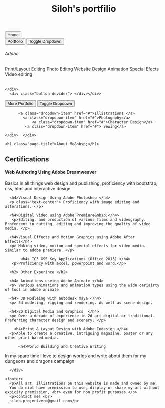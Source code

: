 <!doctype html>
<html><!-- InstanceBegin template="/Templates/main template.dwt" codeOutsideHTMLIsLocked="false" -->
<head>
<meta charset="utf-8">
<meta http-equiv="X-UA-Compatible" content="IE=edge">
<meta name="viewport" content="width=device-width, initial-scale=1.0">
<!-- InstanceBeginEditable name="doctitle" -->
<title>portfolio homepage</title>
<!-- InstanceEndEditable -->
<link href="styles.css" rel="stylesheet" type="text/css">
<link href="css/bootstrap-4.4.1.css" rel="stylesheet" type="text/css">
<style type="text/css">
a:link {
    color: #2B2B2B;
    text-decoration: none;
}
a:visited {
    color: #252525;
    text-decoration: none;
}
a:hover {
    color: #2B2B2B;
    text-decoration: underline;
}
a:active {
    color: #FF0004;
    text-decoration: none;
}
</style>
<!-- InstanceBeginEditable name="head" -->
<!-- InstanceEndEditable -->
</head>

<body>
<div id="box">
  <header>&nbsp;
	  <h1 class="bigbiotitle">Siloh's portfilio </h1>
</header>
<nav>
    <button type="button" class="btn btn-primary"><a href="index.html"> Home</a></button>
<div class="btn-group">
      <button type="button" class="btn btn-primary">Portfolio</button>
      <button type="button" class="btn btn-primary dropdown-toggle dropdown-toggle-split" data-toggle="dropdown" aria-haspopup="true" aria-expanded="false"> <span class="sr-only">Toggle Dropdown</span> </button>
      <div class="dropdown-menu">
        <h6 class="dropdown-header">Adobe</h6>
		  <a class="dropdown-item" href="indesign.html">Print/Layout Editing </a> 
		  <a class="dropdown-item" href="photoshop.html">Photo Editng </a>
		   <a class="dropdown-item" href="#">Website Design </a>
		   <a class="dropdown-item" href="#">Animation </a>
		   <a class="dropdown-item" href="#">Special Efects</a>
		   <a class="dropdown-item" href="#">Video editing </a>
        <div class="dropdown-divider"></div>		  <h6 class="dropdown-header"></h6>
        

    </div>
	  <div class="button devider"> </div></div>
<div class="btn-group">
    <button type="button" class="btn btn-primary">More Portfolio</button>
	    <button type="button" class="btn btn-primary dropdown-toggle dropdown-toggle-split" data-toggle="dropdown" aria-haspopup="true" aria-expanded="false"> <span class="sr-only">Toggle Dropdown</span> </button>
	    <div class="dropdown-menu">
	     
	      <a class="dropdown-item" href="#">Illistrations </a>
			<a class="dropdown-item" href="#">Photogaphy</a>
				<a class="dropdown-item" href="#">Character Design</a>
			 <a class="dropdown-item" href="#"> Sewing</a>
	      
    </div>  </div>  
	
  <main><!-- InstanceBeginEditable name="main" -->
	  
    <h1 class="page-title">About Me&nbsp;</h1>

   <h2><strong>Certifications</strong></h2>
	  <div id="maintextbox">
    
   <h4 class="text-center"> Web Authoring Using Adobe Dreamweaver </h4>
	  <p class="text-left"> Basics in all things web design and publishing, proficiency with bootstrap, css, html and interactive design. </p> 
	   
	  <h4>Visual Design Using Adobe Photoshop </h4> 
	  <p class="text-center"> Proficiency with image editing and alterations. </p> 
	   
	  <h4>Digital Video using Adobe Premiere&nbsp;</h4> 
	   <p>Editing, and production of various films and videography. Profencent in cutting, editing and improving the quality of video media. </p>
	   
	  <h4>Visual Effects and Motion Graphics using Adobe After Effects</h4>
	  <p> Making video, motion and special effects for video media. Similar to adobe premiere. </p>
	   
		   <h4> IC3 GS5 Key Applications (Office 2013) </h4> 
	   <p>Proficiency with excel, powerpoint and word.</p>
	  
	  <h2> Other Experince </h2>
	  
	  <h4> Animations useing Adobe Animate </h4>
	  <p> Various animations and animation types using the wide cariairty of tool in adobe animate 
</p> 
	  
	  <h4> 3D Modleing with autodesk maya </h4>
	  <p> 3d modeling, rigging and rendering. As well as scene design.  
</p>
	  
	  <h4>2D Digital Media and Graphics  </h4>
	  <p> Over a decade of experience in 2d art digital or traditional. Preferring character design and scenery. </p>
	  
	    <h4>Print & Layout Design with Adobe Indesign </h4>
	  <p>Able to create a creative, intriguing magazine, poster or any other print based media. 
 </p>
	  
	      <h4>World Building and Creative Writing
 </h4>
	  <p> In my spare time I love to design worlds and write about them for my dungeons and dragons campaign </p>
	  
	  
	  </div>
  <!-- InstanceEndEditable --></main>
	<footer>
	  <p>All art, illistrations on this website is made and owned by me.
	  You do niot have premission to use, display or share my art without expicity premission, <br> even for non profit purposes.</p>
	  <p>contact me! <br>
	  siloh.projectzero@gmail.com</p>

  </footer>
	
</div>
<script src="js/jquery-3.4.1.min.js"></script>
<script src="js/popper.min.js"></script>
<script src="js/bootstrap-4.4.1.js"></script>
</body>
<!-- InstanceEnd --></html>
